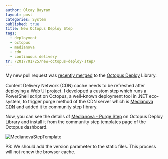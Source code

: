 ```yaml
---
author: Olcay Bayram
layout: post
categories: System
published: true
title: New Octopus Deploy Step
tags:
  - deployment
  - octopus
  - medianova
  - cdn
  - continuous delivery
tr: /2017/01/25/new-octopus-deploy-step/
---
```

My new pull request was [recently merged](https://github.com/OctopusDeploy/Library/pull/448) to the [Octopus Deploy](https://octopus.com/) Library.

Content Delivery Network (CDN) cache needs to be refreshed after deploying a Web UI project. I developed a custom step which runs a PowerShell script on Octopus, a well-known deployment tool in .NET eco-system, to trigger purge method of the CDN server which is [Medianova CDN](http://www.medianova.com/servisler/statik-icerik-hizlandirma/) and added it to community step library.

Now, you can see the details of [Medianova - Purge Step](https://library.octopus.com/step-templates/dce70842-466e-4ae7-acd4-9aa18bfac065) on Octopus Deploy Library and install it from the community step templates page of the Octopus dashboard.

![MedianovaStepTemplate]({{site.baseurl}}/img/MedianovaStepTemplate.PNG)

PS: We should add the version parameter to the static files. This process will not renew the browser cache.
